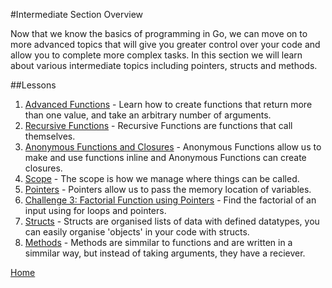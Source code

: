 #Intermediate Section Overview

Now that we know the basics of programming in Go, we can move on to more advanced topics that will give you greater control over your code and allow you to complete more complex tasks. In this section we will learn about various intermediate topics including pointers, structs and methods.

##Lessons

1. [Advanced Functions](adv-func/adv-func.md) - Learn how to create functions that return more than one value, and take an arbitrary number of arguments.
1. [Recursive Functions](recursive-functions/recursive-functions.md) - Recursive Functions are functions that call themselves.
1. [Anonymous Functions and Closures](anonymous-functions-closures/anonymous-functions-closures.md) - Anonymous Functions allow us to make and use functions inline and Anonymous Functions can create closures.
1. [Scope](scope/scope.md) - The scope is how we manage where things can be called.
1. [Pointers](pointers/pointers.md) - Pointers allow us to pass the memory location of variables.
1. [Challenge 3: Factorial Function using Pointers](../challenges/intermediate/factorial-function/factorial-function.md) - Find the factorial of an input using for loops and pointers.
1. [Structs](structs/structs.md) - Structs are organised lists of data with defined datatypes, you can easily organise 'objects' in your code with structs.
1. [Methods](methods/methods.md) - Methods are simmilar to functions and are written in a simmilar way, but instead of taking arguments, they have a reciever.

[Home](../README.md)
